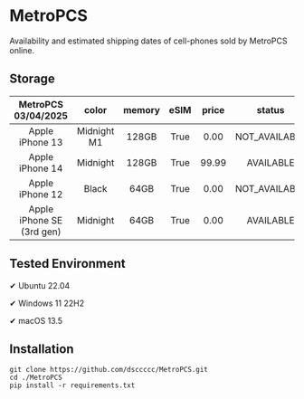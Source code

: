 # MetroPCS
Availability and estimated shipping dates of cell-phones sold by MetroPCS online.
## Storage
|MetroPCS 03/04/2025|color|memory|eSIM|price|status|shipping from|shipping to|
|:--:|:--:|:--:|:--:|:--:|:--:|:--:|:--:|
|Apple iPhone 13|Midnight M1|128GB|True|0.00|NOT_AVAILABLE|03/11/2025|03/17/2025|
|Apple iPhone 14|Midnight|128GB|True|99.99|AVAILABLE|03/04/2025|03/07/2025|
|Apple iPhone 12|Black|64GB|True|0.00|NOT_AVAILABLE|03/11/2025|03/17/2025|
|Apple iPhone SE (3rd gen)|Midnight|64GB|True|0.00|AVAILABLE|03/04/2025|03/07/2025|

## Tested Environment
✔ Ubuntu 22.04

✔ Windows 11 22H2

✔ macOS 13.5
## Installation
```
git clone https://github.com/dsccccc/MetroPCS.git
cd ./MetroPCS
pip install -r requirements.txt
```
